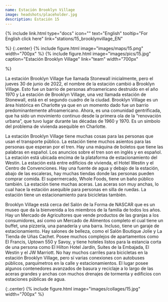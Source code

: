 ```yaml
---
name: Estación Brooklyn Village
image: headshots/placeholder.jpg
description: Estación 15
---
```


{%
  include link.html
  type="docs"
  icon=""
  text="English"
  tooltip="For English click here"
  link="stations/15_brooklynvillage_EN"

%}
{:.center}
{%
  include figure.html
  image="images/maps/15.png"
  width="700px"
%}
{%
  include figure.html
  image="images/pics/15.jpg"
  caption="Estación Brooklyn Village"
  link="team"
  width="700px"

%}

La estación Brooklyn Village fue llamada Stonewall inicialmente, pero el jueves 30 de junio de 2022, el nombre de la estación cambió a Brooklyn Village. Esto fue un barrio de personas afroamericano destruido en el año 1970 y La estación de Brooklyn Village, una vez llamada estación de Stonewall, está en el segundo cuadro de la ciudad. Brooklyn Village es un área histórica en Charlotte ya que en un momento dado fue un barrio predominantemente afroamericano. Ahora, es una comunidad gentrificada, que ha sido un movimiento continuo desde la primera ola de la “renovación urbana”, que tuvo lugar durante las décadas de 1960 y 1970. Es un símbolo del problema de vivienda asequible en Charlotte.

La estación Brooklyn Village tiene muchas cosas para las personas que usan el transporte público. La estación tiene muchos asientos para las personas que esperan por el tren. Hay una máquina de boletos que tiene las palabras en español. Los  anuncios sobre el tren son en inglés y en español. La estación está ubicada encima de la plataforma de estacionamiento del Westin. La estación está entre edificios de vivienda, el Hotel Westin y el Centro de Convenciones. Hay una fuente de agua y debajo de la estación, abajo de las escaleras, hay muchas tiendas donde las personas pueden comprar comida. El supermercado, Whole Foods, tiene un baño público también. La estación tiene muchas aceras. Las aceras son muy anchas, lo cual hace la estación asequible para personas en silla de ruedas. La estación tiene un estacionamiento para bicicletas también.

Brooklyn Village está cerca  del Salón de la Forma de NASCAR que es un museo que da la bienvenida a los miembros de la familia de todos los años. Hay un Mercado de Agricultores que vende productos de las granjas a los consumidores, así como un Mercado de Alimentos completo el cual tiene un buffet, una pizzería, una panadería y una barra. Incluso, tiene un garaje de estacionamiento. Hay salones de belleza, como el Salón Boutique Jolie y La Tienda de Uñas Cachet. Posee muchos complejos de apartamentos como El Francis, Uptown 550 y Savoy, y tiene hoteles listos para la estancia corta de una persona como El Hilton Hotel Jardín, Suites de la Embajada, El Westin y el JW Marriott. No hay muchos carriles para bicicletas en la estación Brooklyn Village, pero sí varias conexiones con  autobuses públicos, parquímetros en la calle y estacionamientos. El lugar posee algunos contenedores avanzados de basura y reciclaje a lo largo de las aceras grandes y anchas con muchos drenajes de tormenta y edificios con estaciones públicas de agua. 

{:.center}
{%
include figure.html
image="images/collages/15.jpg"
width="700px"
%}
